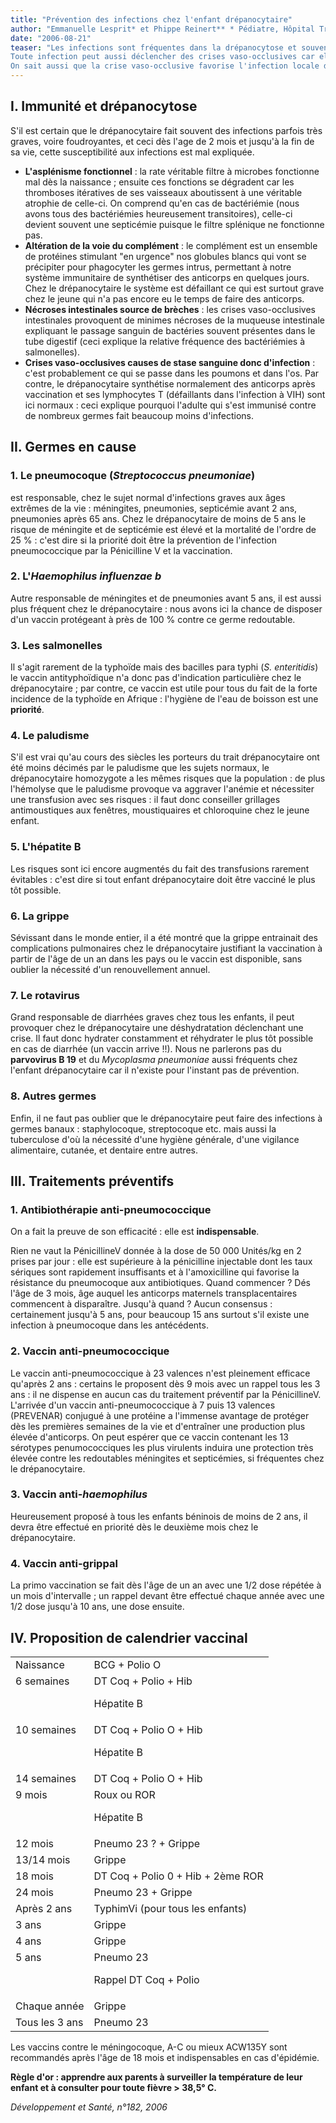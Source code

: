 ```yaml
---
title: "Prévention des infections chez l'enfant drépanocytaire"
author: "Emmanuelle Lesprit* et Phippe Reinert** * Pédiatre, Hôpital Trousseau, Paris. ** Pédiatre, Hôpital Intercommunal, Créteil."
date: "2006-08-21"
teaser: "Les infections sont fréquentes dans la drépanocytose et souvent graves chez l'enfant de moins de 5 ans (c'est la première cause de mortalité avant 3 ans). C'est surtout l'enfant SS qui est menacé, mais aussi les SC et S bétathal.  
Toute infection peut aussi déclencher des crises vaso-occlusives car elle provoque fièvre, hypoxie et déshydratation, 3 facteurs favorisant la falciformation.  
On sait aussi que la crise vaso-occlusive favorise l'infection locale du fait de la stase veineuse qu'elle entraîne (fréquence des ostéomyélites après crise osseuse par exemple). Il s'agit là d'un véritable **cercle vicieux infection-crise vaso-occlusive**."
---
```


## I. Immunité et drépanocytose

S'il est certain que le drépanocytaire fait souvent des infections parfois très graves, voire foudroyantes, et ceci dès l'age de 2 mois et jusqu'à la fin de sa vie, cette susceptibilité aux infections est mal expliquée.

*   **L'asplénisme fonctionnel** : la rate véritable filtre à microbes fonctionne mal dès la naissance ; ensuite ces fonctions se dégradent car les thromboses itératives de ses vaisseaux aboutissent à une véritable atrophie de celle-ci. On comprend qu'en cas de bactériémie (nous avons tous des bactériémies heureusement transitoires), celle-ci devient souvent une septicémie puisque le filtre splénique ne fonctionne pas.
*   **Altération de la voie du complément** : le complément est un ensemble de protéines stimulant "en urgence" nos globules blancs qui vont se précipiter pour phagocyter les germes intrus, permettant à notre système immunitaire de synthétiser des anticorps en quelques jours. Chez le drépanocytaire le système est défaillant ce qui est surtout grave chez le jeune qui n'a pas encore eu le temps de faire des anticorps.
*   **Nécroses intestinales source de brèches** : les crises vaso-occlusives intestinales provoquent de minimes nécroses de la muqueuse intestinale expliquant le passage sanguin de bactéries souvent présentes dans le tube digestif (ceci explique la relative fréquence des bactériémies à salmonelles).
*   **Crises vaso-occlusives causes de stase sanguine donc d'infection** : c'est probablement ce qui se passe dans les poumons et dans l'os. Par contre, le drépanocytaire synthétise normalement des anticorps après vaccination et ses lymphocytes T (défaillants dans l'infection à VIH) sont ici normaux : ceci explique pourquoi l'adulte qui s'est immunisé contre de nombreux germes fait beaucoup moins d'infections.

## II. Germes en cause

### 1. Le pneumocoque (_Streptococcus pneumoniae_)

est responsable, chez le sujet normal d'infections graves aux âges extrêmes de la vie : méningites, pneumonies, septicémie avant 2 ans, pneumonies après 65 ans. Chez le drépanocytaire de moins de 5 ans le risque de méningite et de septicémie est élevé et la mortalité de l'ordre de 25 % : c'est dire si la priorité doit être la prévention de l'infection pneumococcique par la Pénicilline V et la vaccination.

### 2. L'_Haemophilus influenzae b_

Autre responsable de méningites et de pneumonies avant 5 ans, il est aussi plus fréquent chez le drépanocytaire : nous avons ici la chance de disposer d'un vaccin protégeant à près de 100 % contre ce germe redoutable.

### 3. Les salmonelles

Il s'agit rarement de la typhoïde mais des bacilles para typhi (_S. enteritidis_) le vaccin antityphoïdique n'a donc pas d'indication particulière chez le drépanocytaire ; par contre, ce vaccin est utile pour tous du fait de la forte incidence de la typhoïde en Afrique : l'hygiène de l'eau de boisson est une **priorité**.

### 4. Le paludisme

S'il est vrai qu'au cours des siècles les porteurs du trait drépanocytaire ont été moins décimés par le paludisme que les sujets normaux, le drépanocytaire homozygote a les mêmes risques que la population : de plus l'hémolyse que le paludisme provoque va aggraver l'anémie et nécessiter une transfusion avec ses risques : il faut donc conseiller grillages antimoustiques aux fenêtres, moustiquaires et chloroquine chez le jeune enfant.

### 5. L'hépatite B

Les risques sont ici encore augmentés du fait des transfusions rarement évitables : c'est dire si tout enfant drépanocytaire doit être vacciné le plus tôt possible.

### 6. La grippe

Sévissant dans le monde entier, il a été montré que la grippe entrainait des complications pulmonaires chez le drépanocytaire justifiant la vaccination à partir de l'âge de un an dans les pays ou le vaccin est disponible, sans oublier la nécessité d'un renouvellement annuel.

### 7. Le rotavirus

Grand responsable de diarrhées graves chez tous les enfants, il peut provoquer chez le drépanocytaire une déshydratation déclenchant une crise. Il faut donc hydrater constamment et réhydrater le plus tôt possible en cas de diarrhée (un vaccin arrive !!). Nous ne parlerons pas du **parvovirus B 19** et du _Mycoplasma pneumoniae_ aussi fréquents chez l'enfant drépanocytaire car il n'existe pour l'instant pas de prévention.

### 8. Autres germes

Enfin, il ne faut pas oublier que le drépanocytaire peut faire des infections à germes banaux : staphylocoque, streptocoque etc. mais aussi la tuberculose d'où la nécessité d'une hygiène générale, d'une vigilance alimentaire, cutanée, et dentaire entre autres.

## III. Traitements préventifs

### 1. Antibiothérapie anti-pneumococcique

On a fait la preuve de son efficacité : elle est **indispensable**.

Rien ne vaut la PénicillineV donnée à la dose de 50 000 Unités/kg en 2 prises par jour : elle est supérieure à la pénicilline injectable dont les taux sériques sont rapidement insuffisants et à l'amoxicilline qui favorise la résistance du pneumocoque aux antibiotiques. Quand commencer ? Dés l'âge de 3 mois, âge auquel les anticorps maternels transplacentaires commencent à disparaître. Jusqu'à quand ? Aucun consensus : certainement jusqu'à 5 ans, pour beaucoup 15 ans surtout s'il existe une infection à pneumocoque dans les antécédents.

### 2. Vaccin anti-pneumococcique

Le vaccin anti-pneumococcique à 23 valences n'est pleinement efficace qu'après 2 ans : certains le proposent dès 9 mois avec un rappel tous les 3 ans : il ne dispense en aucun cas du traitement préventif par la PénicillineV. L'arrivée d'un vaccin anti-pneumococcique à 7 puis 13 valences (PREVENAR) conjugué à une protéine a l'immense avantage de protéger dès les premières semaines de la vie et d'entraîner une production plus élevée d'anticorps. On peut espérer que ce vaccin contenant les 13 sérotypes penumococciques les plus virulents induira une protection très élevée contre les redoutables méningites et septicémies, si fréquentes chez le drépanocytaire.

### 3. Vaccin anti-_haemophilus_

Heureusement proposé à tous les enfants béninois de moins de 2 ans, il devra être effectué en priorité dès le deuxième mois chez le drépanocytaire.

### 4. Vaccin anti-grippal

La primo vaccination se fait dès l'âge de un an avec une 1/2 dose répétée à un mois d'intervalle ; un rappel devant être effectué chaque année avec une 1/2 dose jusqu'à 10 ans, une dose ensuite.

## IV. Proposition de calendrier vaccinal

<table>

<tbody>

<tr>

<td valign="top">Naissance</td>

<td valign="top">BCG + Polio O</td>

</tr>

<tr>

<td valign="top">6 semaines</td>

<td valign="top">DT Coq + Polio + Hib

Hépatite B

</td>

</tr>

<tr>

<td valign="top">10 semaines</td>

<td valign="top">DT Coq + Polio O + Hib

Hépatite B

</td>

</tr>

<tr>

<td valign="top">14 semaines</td>

<td valign="top">DT Coq + Polio O + Hib</td>

</tr>

<tr>

<td valign="top">9 mois</td>

<td valign="top">Roux ou ROR

Hépatite B

</td>

</tr>

<tr>

<td valign="top">12 mois</td>

<td valign="top">Pneumo 23 ? + Grippe</td>

</tr>

<tr>

<td valign="top">13/14 mois</td>

<td valign="top">Grippe</td>

</tr>

<tr>

<td valign="top">18 mois</td>

<td valign="top">DT Coq + Polio 0 + Hib + 2ème ROR</td>

</tr>

<tr>

<td valign="top">24 mois</td>

<td valign="top">Pneumo 23 + Grippe</td>

</tr>

<tr>

<td valign="top">Après 2 ans</td>

<td valign="top">TyphimVi (pour tous les enfants)</td>

</tr>

<tr>

<td valign="top">3 ans</td>

<td valign="top">Grippe</td>

</tr>

<tr>

<td valign="top">4 ans</td>

<td valign="top">Grippe</td>

</tr>

<tr>

<td valign="top">5 ans</td>

<td valign="top">Pneumo 23

Rappel DT Coq + Polio

</td>

</tr>

<tr>

<td valign="top">Chaque année</td>

<td valign="top">Grippe</td>

</tr>

<tr>

<td valign="top">Tous les 3 ans</td>

<td valign="top">Pneumo 23</td>

</tr>

</tbody>

</table>

Les vaccins contre le méningocoque, A-C ou mieux ACW135Y sont recommandés après l'âge de 18 mois et indispensables en cas d'épidémie.

**Règle d'or : apprendre aux parents à surveiller la température de leur enfant et à consulter pour toute fièvre > 38,5° C.**

_Développement et Santé, n°182, 2006_